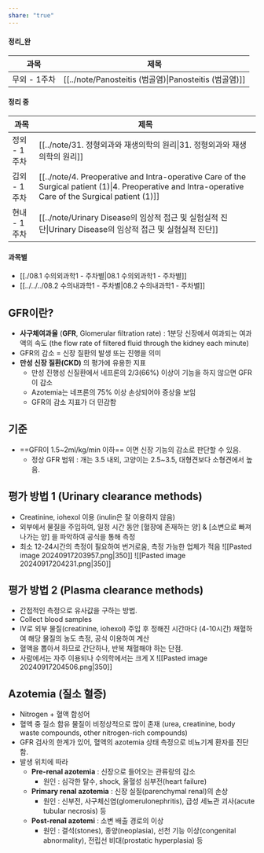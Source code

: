 ```yaml
---
share: "true"
---
```


#### 정리_완

| 과목       | 제목                                                   |
| -------- | ---------------------------------------------------- |
| 무외 - 1주차 | [[../note/Panosteitis (범골염)\|Panosteitis (범골염)]] |


#### 정리 중
| 과목       | 제목                                                                                                                                                         |
| -------- | ---------------------------------------------------------------------------------------------------------------------------------------------------------- |
| 정외 - 1주차 | [[../note/31. 정형외과와 재생의학의 원리\|31. 정형외과와 재생의학의 원리]]                                                                                                     |
| 김외 - 1주차 | [[../note/4. Preoperative and Intra-operative Care of the Surgical patient (1)\|4. Preoperative and Intra-operative Care of the Surgical patient (1)]] |
| 현내 - 1주차 | [[../note/Urinary Disease의 임상적 접근 및 실험실적 진단\|Urinary Disease의 임상적 접근 및 실험실적 진단]]                                                                       |


#### 과목별
- [[./08.1 수의외과학1 - 주차별|08.1 수의외과학1 - 주차별]]
- [[../../../08.2 수의내과학1 - 주차별|08.2 수의내과학1 - 주차별]]


## GFR이란?

- **사구체여과율** (**GFR**, Glomerular filtration rate) : 1분당 신장에서 여과되는 여과액의 속도
  (the flow rate of filtered fluid through the kidney each minute)
- GFR의 감소 = 신장 질환의 발생 또는 진행을 의미
- **만성 신장 질환(CKD)** 의 평가에 유용한 지표
	- 만성 진행성 신질환에서 네프론의 2/3(66%) 이상이 기능을 하지 않으면 GFR이 감소
	- Azotemia는 네프론의 75% 이상 손상되어야 증상을 보임
	- GFR의 감소 지표가 더 민감함

## 기준

- ==GFR이 1.5~2ml/kg/min 이하== 이면 신장 기능의 감소로 판단할 수 있음.
	- 정상 GFR 범위 : 개는 3.5 내외, 고양이는 2.5~3.5, 대형견보다 소형견에서 높음.

## 평가 방법 1 (Urinary clearance methods)

- Creatinine, iohexol 이용 (inulin은 잘 이용하지 않음)
- 외부에서 물질을 주입하여, 일정 시간 동안 [혈장에 존재하는 양] & [소변으로 빠져나가는 양] 을 파악하여 공식을 통해 측정
- 최소 12-24시간의 측정이 필요하여 번거로움, 측정 가능한 업체가 적음
 ![[Pasted image 20240917203957.png|350]]
![[Pasted image 20240917204231.png|350]]

## 평가 방법 2 (Plasma clearance methods)

- 간접적인 측정으로 유사값을 구하는 방법.
- Collect blood samples
- IV로 외부 물질(creatinine, iohexol) 주입 후 정해진 시간마다 (4-10시간) 채혈하여 해당 물질의 농도 측정, 공식 이용하여 계산
- 혈액을 뽑아서 하므로 간단하나, 반복 채혈해야 하는 단점.
- 사람에서는 자주 이용되나 수의학에서는 크게 X
![[Pasted image 20240917204506.png|350]]

## Azotemia (질소 혈증)

- Nitrogen + 혈액 합성어
- 혈액 중 질소 함유 물질이 비정상적으로 많이 존재 (urea, creatinine, body waste compounds, other nitrogen-rich compounds)
- GFR 검사의 한계가 있어, 혈액의 azotemia 상태 측정으로 비뇨기계 환자를 진단함.
- 발생 위치에 따라
	- **Pre-renal azotemia** : 신장으로 들어오는 관류랑의 감소
		- 원인 : 심각한 탈수, shock, 울혈성 심부전(heart failure)
	- **Primary renal azotemia** : 신장 실질(parenchymal renal)의 손상
		- 원인 : 신부전, 사구체신염(glomerulonephritis), 급성 세뇨관 괴사(acute tubular necrosis) 등
	- **Post-renal azotemi** : 소변 배출 경로의 이상
		- 원인 : 결석(stones), 종양(neoplasia), 선천 기능 이상(congenital abnormality), 전립선 비대(prostatic hyperplasia) 등